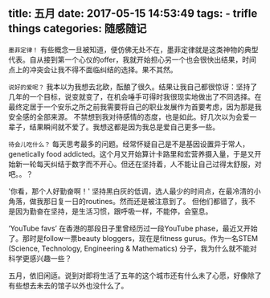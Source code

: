 title: 五月
date: 2017-05-15 14:53:49
tags:
    - trifle things
categories: 随感随记
---

`墨菲定律！`
有些概念一旦被知道，便仿佛无处不在，墨菲定律就是这类神物的典型代表。自从接到第一个心仪的offer，我就开始担心另一个也会很快出结果，时间点上的冲突会让我不得不面临纠结的选择。果不其然。

`说好的爱呢？`
我本以为我想去北欧，酝酿了很久。结果让我自己都很惊讶：坚持了几年的一个目标，说变就变了，在机会唾手可得时我很现实地做出了不同选择。在最终定居于一个安乐之所之前我需要将自己的职业发展作为首要考虑，因为那是我安全感的全部来源。
不禁想到我对待感情的态度，也是如此。好几次以为会爱一辈子，结果瞬间就不爱了。我想这都是因为我总是爱自己更多一些。

`待会儿吃什么？`
每天思考最多的问题。经常怀疑自己是不是基因设置异于常人，genetically food addicted。这个月又开始算计卡路里和宏营养摄入量，于是又开始新一轮每天纠结于数字而不开心。但还在坚持着，人不能让自己过得太舒服，对吧。。？

'你看，那个人好勤奋啊！'
坚持黑白灰的低调，选人最少的时间点，在最冷清的小角落，做我那日复一日的routines。然而还是被注意到了。
但他们都错了，我不是因为勤奋在坚持，是生活习惯，跟呼吸一样，不能停，会窒息。

‘YouTube favs’
在香港的那段日子里曾经历过一段YouTube phase，最近又开始了。那时是follow一票beauty bloggers，现在是fitness gurus。作为一名STEM (Science, Technology, Engineering & Mathematics) 分子，我为什么就不能对科学更感兴趣一些？

五月，依旧闲适。说到对即将生活了五年的这个城市还有什么未了心愿，好像除了有些想去未去的馆子以外也没什么了。









